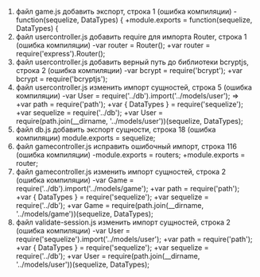 1. файл game.js добавить экспорт, строка 1 (ошибка компиляции)
-function(sequelize, DataTypes) {
+module.exports = function(sequelize, DataTypes) {
1. файл usercontroller.js добавить require для импорта Router, строка 1 (ошибка компиляции)
-var router = Router();
+var router = require('express').Router();
1. файл usercontroller.js добавить верный путь до библиотеки bcryptjs, строка 2 (ошибка компиляции)
-var bcrypt = require('bcrypt');
+var bcrypt = require('bcryptjs');
1. файл usercontroller.js изменить импорт сущностей, строка 5 (ошибка компиляции)
-var User = require('../db').import('../models/user'); =>
+var path = require('path');
+var { DataTypes } = require('sequelize');
+var sequelize = require('../db');
+var User = require(path.join(__dirname, '../models/user'))(sequelize, DataTypes);
1. файл db.js добавить экспорт сущности, строка 18 (ошибка компиляции)
module.exports = sequelize;
1. файл gamecontroller.js исправить ошибочный импорт, строка 116 (ошибка компиляции)
-module.exports = routers;
+module.exports = router;
1. файл gamecontroller.js изменить импорт сущностей, строка 2 (ошибка компиляции)
-var Game = require('../db').import('../models/game');
+var path = require('path');
+var { DataTypes } = require('sequelize');
+var sequelize = require('../db');
+var Game = require(path.join(__dirname, '../models/game'))(sequelize, DataTypes);
1. файл validate-session.js изменить импорт сущностей, строка 2 (ошибка компиляции)
-var User = require('sequelize').import('../models/user');
+var path = require('path');
+var { DataTypes } = require('sequelize');
+var sequelize = require('../db');
+var User = require(path.join(__dirname, '../models/user'))(sequelize, DataTypes);

